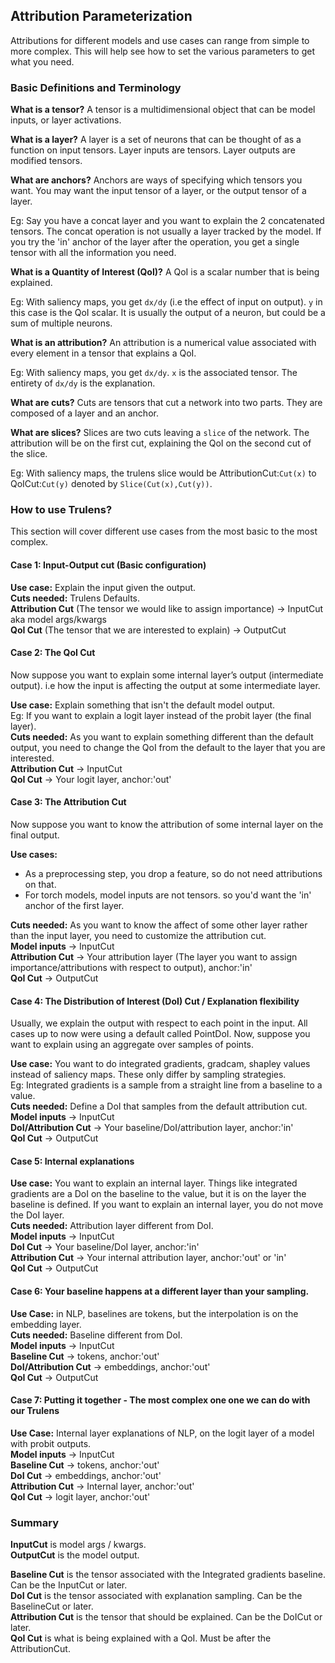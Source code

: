 ## Attribution Parameterization 

Attributions for different models and use cases can range from simple to more complex. This will help see how to set the various parameters to get what you need.

### Basic Definitions and Terminology

**What is a tensor?**
A tensor is a multidimensional object that can be model inputs, or layer activations.

**What is a layer?**
A layer is a set of neurons that can be thought of as a function on input tensors. Layer inputs are tensors. Layer outputs are modified tensors.

**What are anchors?**
Anchors are ways of specifying which tensors you want. You may want the input tensor of a layer, or the output tensor of a layer. 

Eg: Say you have a concat layer and you want to explain the 2 concatenated tensors. The concat operation is not usually a layer tracked by the model. If you try the 'in' anchor of the layer after the operation, you get a single tensor with all the information you need.

**What is a Quantity of Interest (QoI)?**
A QoI is a scalar number that is being explained. 

Eg: With saliency maps, you get `dx/dy` (i.e the effect of input on output). `y` in this case is the QoI scalar. It is usually the output of a neuron, but could be a sum of multiple neurons.

**What is an attribution?**
An attribution is a numerical value associated with every element in a tensor that explains a QoI. 

Eg: With saliency maps, you get `dx/dy`. `x` is the associated tensor. The entirety of `dx/dy` is the explanation.

**What are cuts?**
Cuts are tensors that cut a network into two parts. They are composed of a layer and an anchor.

**What are slices?**
Slices are two cuts leaving a `slice` of the network. The attribution will be on the first cut, explaining the QoI on the second cut of the slice.

Eg: With saliency maps, the trulens slice would be AttributionCut:`Cut(x)` to QoICut:`Cut(y)` denoted by `Slice(Cut(x),Cut(y))`.

### How to use Trulens?

This section will cover different use cases from the most basic to the most complex.

#### Case 1: Input-Output cut (Basic configuration)

**Use case:** Explain the input given the output.  
**Cuts needed:** Trulens Defaults.  
**Attribution Cut** (The tensor we would like to assign importance) → InputCut aka model args/kwargs  
**QoI Cut** (The tensor that we are interested to explain) → OutputCut
  
#### Case 2: The QoI Cut

Now suppose you want to explain some internal layer’s output (intermediate output). i.e how the input is affecting the output at some intermediate layer.

**Use case:** Explain something that isn't the default model output.  
Eg: If you want to explain a logit layer instead of the probit layer (the final layer).  
**Cuts needed:** As you want to explain something different than the default output, you need to change the QoI from the default to the layer that you are interested.  
**Attribution Cut** → InputCut  
**QoI Cut** → Your logit layer, anchor:'out'
 
#### Case 3: The Attribution Cut
Now suppose you want to know the attribution of some internal layer on the final output. 

**Use cases:** 

* As a preprocessing step, you drop a feature, so do not need attributions on that.
* For torch models, model inputs are not tensors. so you'd want the 'in' anchor of the first layer.  

**Cuts needed:** As you want to know the affect of some other layer rather than the input layer, you need to customize the attribution cut.  
**Model inputs** → InputCut  
**Attribution Cut** → Your attribution layer (The layer you want to assign importance/attributions with respect to output), anchor:'in'  
**QoI Cut** → OutputCut
 
#### Case 4: The Distribution of Interest (DoI) Cut / Explanation flexibility

Usually, we explain the output with respect to each point in the input. All cases up to now were using a default called PointDoI. Now, suppose you want to explain using an aggregate over samples of points.  

**Use case:** You want to do integrated gradients, gradcam, shapley values instead of saliency maps. These only differ by sampling strategies.  
Eg: Integrated gradients is a sample from a straight line from a baseline to a value.  
**Cuts needed:** Define a DoI that samples from the default attribution cut.  
**Model inputs** → InputCut  
**DoI/Attribution Cut** → Your baseline/DoI/attribution layer, anchor:'in'  
**QoI Cut** → OutputCut
 
#### Case 5: Internal explanations

**Use case:** You want to explain an internal layer. Things like integrated gradients are a DoI on the baseline to the value, but it is on the layer the baseline is defined.
If you want to explain an internal layer, you do not move the DoI layer.  
**Cuts needed:** Attribution layer different from DoI.  
**Model inputs** → InputCut  
**DoI Cut** → Your baseline/DoI layer, anchor:'in'  
**Attribution Cut** → Your internal attribution layer, anchor:'out' or 'in'  
**QoI Cut** → OutputCut
 
#### Case 6: Your baseline happens at a different layer than your sampling.

**Use Case:** in NLP, baselines are tokens, but the interpolation is on the embedding layer.  
**Cuts needed:** Baseline different from DoI.  
**Model inputs** → InputCut  
**Baseline Cut** →  tokens, anchor:'out'  
**DoI/Attribution Cut** → embeddings, anchor:'out'  
**QoI Cut** → OutputCut
 
#### Case 7: Putting it together - The most complex one one we can do with our Trulens

**Use Case:** Internal layer explanations of NLP, on the logit layer of a model with probit outputs.  
**Model inputs** → InputCut  
**Baseline Cut** → tokens, anchor:'out'  
**DoI Cut** → embeddings, anchor:'out'  
**Attribution Cut** → Internal layer, anchor:'out'  
**QoI Cut** → logit layer, anchor:'out'
 
### Summary

**InputCut** is model args / kwargs.  
**OutputCut** is the model output.

**Baseline Cut** is the tensor associated with the Integrated gradients baseline. Can be the InputCut or later.  
**DoI Cut** is the tensor associated with explanation sampling. Can be the BaselineCut or later.  
**Attribution Cut** is the tensor that should be explained. Can be the DoICut or later.  
**QoI Cut** is what is being explained with a QoI. Must be after the AttributionCut.  
